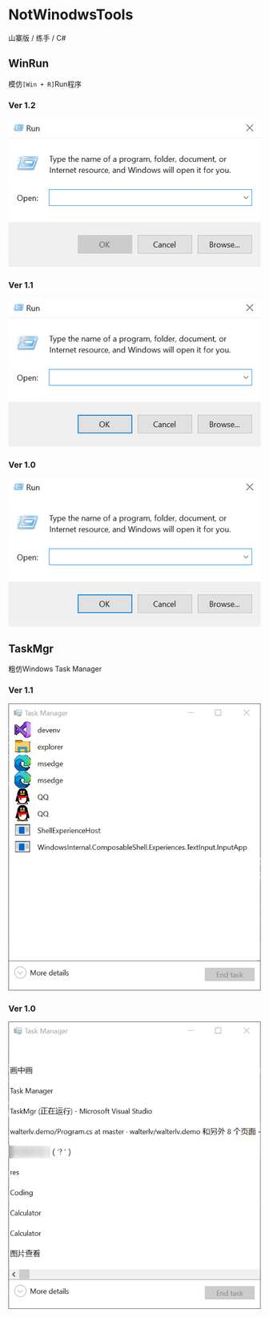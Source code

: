# NotWinodwsTools
山寨版 / 练手 / C#

## WinRun
模仿`[Win + R]`Run程序

### Ver 1.2
![ver1.1](https://github.com/RainySummerLuo/NotWindowsTools/blob/master/screenshot/WinRun_v1.2.png)

### Ver 1.1
![ver1.1](https://github.com/RainySummerLuo/NotWindowsTools/blob/master/screenshot/WinRun_v1.1.png)

### Ver 1.0
![ver1.0](https://github.com/RainySummerLuo/NotWindowsTools/blob/master/screenshot/WinRun_v1.0.png)

## TaskMgr
粗仿Windows Task Manager

### Ver 1.1
![ver1.1](https://github.com/RainySummerLuo/NotWindowsTools/blob/master/screenshot/TaskMgr_v1.1.png)

### Ver 1.0
![ver1.1](https://github.com/RainySummerLuo/NotWindowsTools/blob/master/screenshot/TaskMgr_v1.0.png)
